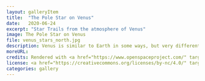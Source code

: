 ```yaml
---
layout: galleryItem
title:  "The Pole Star on Venus"
date:   2020-06-24
excerpt: "Star Trails from the atmosphere of Venus"
image: The Pole Star on Venus
file: venus_stars_north.jpg
description: Venus is similar to Earth in some ways, but very different in others. For example, the two planets are roughly the same same size, but Venus rotates much slower than Earth. Usually, taking a timelapse of the night sky on earth for 24 hours would lead to 1 complete rotation of the celestial sphere, around the Pole star (Polaris). On Venus however, the rotation is very slow, and the axis of rotation is different. This image shows about 2 days worth of star trails. Notice how the center of rotation is not Polaris, but a nondescript region in the constellation of Draco.
moreURL:
credits: Rendered with <a href="https://www.openspaceproject.com/" target="_blank">OpenSpace</a>, by James Hedberg.
license: <a href="https://creativecommons.org/licenses/by-nc/4.0/" target="_blank">CC BY-NC 4.0</a>
categories: gallery
---
```

